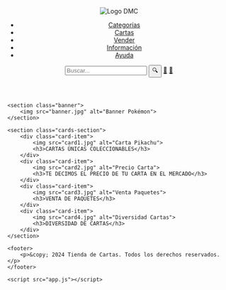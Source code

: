<!DOCTYPE html>
<html lang="es">
<head>
    <meta charset="UTF-8">
    <meta name="viewport" content="width=device-width, initial-scale=1.0">
    <title>Tienda de Cartas</title>
    <link rel="stylesheet" href="styles.css">
</head>
<body>
    <header>
        <div class="logo">
            <img src="logo.png" alt="Logo DMC">
        </div>
        <nav>
            <ul>
                <li><a href="#">Categorías</a></li>
                <li><a href="#">Cartas</a></li>
                <li><a href="#">Vender</a></li>
                <li><a href="#">Información</a></li>
                <li><a href="#">Ayuda</a></li>
            </ul>
        </nav>
        <div class="search-cart-user">
            <input type="text" placeholder="Buscar...">
            <button>🔍</button>
            <a href="#" class="cart">🛒</a>
            <a href="#" class="user">👤</a>
        </div>
    </header>
 
    <section class="banner">
        <img src="banner.jpg" alt="Banner Pokémon">
    </section>
 
    <section class="cards-section">
        <div class="card-item">
            <img src="card1.jpg" alt="Carta Pikachu">
            <h3>CARTAS ÚNICAS COLECCIONABLES</h3>
        </div>
        <div class="card-item">
            <img src="card2.jpg" alt="Precio Carta">
            <h3>TE DECIMOS EL PRECIO DE TU CARTA EN EL MERCADO</h3>
        </div>
        <div class="card-item">
            <img src="card3.jpg" alt="Venta Paquetes">
            <h3>VENTA DE PAQUETES</h3>
        </div>
        <div class="card-item">
            <img src="card4.jpg" alt="Diversidad Cartas">
            <h3>DIVERSIDAD DE CARTAS</h3>
        </div>
    </section>
 
    <footer>
        <p>&copy; 2024 Tienda de Cartas. Todos los derechos reservados.</p>
    </footer>
 
    <script src="app.js"></script>
</body>
</html>
